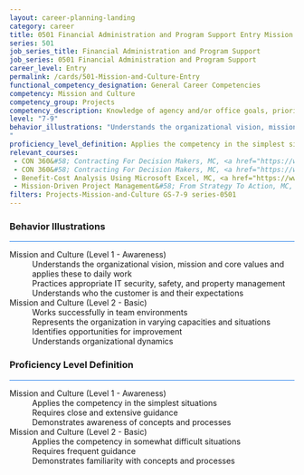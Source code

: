 ```yaml
---
layout: career-planning-landing
category: career
title: 0501 Financial Administration and Program Support Entry Mission and Culture
series: 501
job_series_title: Financial Administration and Program Support
job_series: 0501 Financial Administration and Program Support
career_level: Entry
permalink: /cards/501-Mission-and-Culture-Entry
functional_competency_designation: General Career Competencies
competency: Mission and Culture
competency_group: Projects
competency_description: Knowledge of agency and/or office goals, priorities, purpose, and its underlying values; ability to contribute to agency and/or office success, improvements, and workforce development.
level: "7-9"
behavior_illustrations: "Understands the organizational vision, mission and core values and applies these to daily work ? Practices appropriate IT security, safety, and property management ? Understands who the customer is and their expectations ? Works successfully in team environments ? Represents the organization in varying capacities and situations ? Identifies opportunities for improvement ? Understands organizational dynamics
"
proficiency_level_definition: Applies the competency in the simplest situations ? Requires close and extensive guidance ? Demonstrates awareness of concepts and processes ? Applies the competency in somewhat difficult situations ? Requires frequent guidance ? Demonstrates familiarity with concepts and processes
relevant_courses: 
 - CON 360&#58; Contracting For Decision Makers, MC, <a href="https://www.managementconcepts.com/course/id/1360?utm_source=CFOportal&utm_medium=listing&utm_campaign=CFOTTEP&utm_id=23FM">https://www.managementconcepts.com/course/id/1360?utm_source=CFOportal&utm_medium=listing&utm_campaign=CFOTTEP&utm_id=23FM</a>
 - CON 360&#58; Contracting For Decision Makers, MC, <a href="https://www.managementconcepts.com/course/id/1360?utm_source=CFOportal&utm_medium=listing&utm_campaign=CFOTTEP&utm_id=23FM">https://www.managementconcepts.com/course/id/1360?utm_source=CFOportal&utm_medium=listing&utm_campaign=CFOTTEP&utm_id=23FM</a>
 - Benefit-Cost Analysis Using Microsoft Excel, MC, <a href="https://www.managementconcepts.com/course/id/5405?utm_source=CFOportal&utm_medium=listing&utm_campaign=CFOTTEP&utm_id=23FM">https://www.managementconcepts.com/course/id/5405?utm_source=CFOportal&utm_medium=listing&utm_campaign=CFOTTEP&utm_id=23FM</a>
 - Mission-Driven Project Management&#58; From Strategy To Action, MC, <a href="https://www.managementconcepts.com/course/id/6188?utm_source=CFOportal&utm_medium=listing&utm_campaign=CFOTTEP&utm_id=23FM">https://www.managementconcepts.com/course/id/6188?utm_source=CFOportal&utm_medium=listing&utm_campaign=CFOTTEP&utm_id=23FM</a>
filters: Projects-Mission-and-Culture GS-7-9 series-0501
---
```


<div class="desktop:grid-col-6 margin-y-3">
  <div class="border-top-2 bg-white padding-3 shadow-5 height-full members-hover border-1px button-border border-top-blue radius-lg card-text-color">
    <h3>Behavior Illustrations</h3>
    <hr style="background-color: #2680EB !important;"/>
    <dl class="text-base card-content-color"><dt>Mission and Culture (Level 1 - Awareness)</dt><dd>Understands the organizational vision, mission and core values and applies these to daily work </dd><dd> Practices appropriate IT security, safety, and property management </dd><dd> Understands who the customer is and their expectations</dd><dt>Mission and Culture (Level 2 - Basic)</dt><dd>Works successfully in team environments </dd><dd> Represents the organization in varying capacities and situations </dd><dd> Identifies opportunities for improvement </dd><dd> Understands organizational dynamics
</dd></dl>
  </div>
</div>
<div class="desktop:grid-col-6 margin-y-3">
  <div class="border-top-2 bg-white padding-3 shadow-5 height-full members-hover border-1px button-border border-top-blue radius-lg card-text-color">
    <h3>Proficiency Level Definition</h3>
     <hr style="background-color: #2680EB !important;"/>
    <dl class="text-base card-content-color"><dt>Mission and Culture (Level 1 - Awareness)</dt><dd>Applies the competency in the simplest situations </dd><dd> Requires close and extensive guidance </dd><dd> Demonstrates awareness of concepts and processes</dd><dt>Mission and Culture (Level 2 - Basic)</dt><dd>Applies the competency in somewhat difficult situations </dd><dd> Requires frequent guidance </dd><dd> Demonstrates familiarity with concepts and processes</dd></dl>
  </div>
</div>